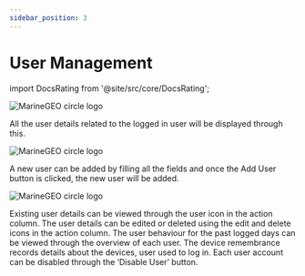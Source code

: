 ```yaml
---
sidebar_position: 3
---
```



# User Management
import DocsRating from '@site/src/core/DocsRating';

![MarineGEO circle logo](../../static/img/dash4.png "MarineGEO logo")

All the user details related to the logged in user will be displayed through this. 

![MarineGEO circle logo](../../static/img/dash5.png "MarineGEO logo")

A new user can be added by filling all the fields and once the Add User button is clicked, the new user will be added.



![MarineGEO circle logo](../../static/img/dash6.png "MarineGEO logo")



Existing user details can be viewed through the user icon in the action column.
The user details can be edited or deleted using the edit and delete icons in the action column. 
The user behaviour for the past logged days can be viewed through the overview of each user.
The device remembrance records details about the devices, user used to log in.
Each user account can be disabled through the ‘Disable User’ button.


<DocsRating />